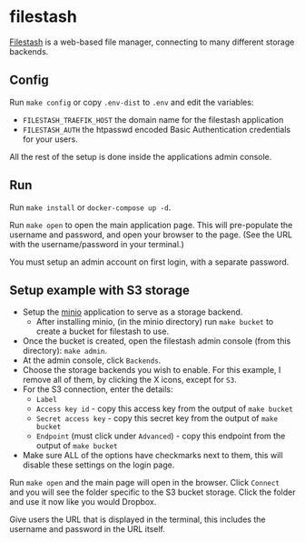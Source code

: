 # filestash

[Filestash](https://github.com/mickael-kerjean/filestash) is a web-based file
manager, connecting to many different storage backends.

## Config

Run `make config` or copy `.env-dist` to `.env` and edit the variables:

 * `FILESTASH_TRAEFIK_HOST` the domain name for the filestash application
 * `FILESTASH_AUTH` the htpasswd encoded Basic Authentication credentials for
   your users.
   
All the rest of the setup is done inside the applications admin console.

## Run

Run `make install` or `docker-compose up -d`.

Run `make open` to open the main application page. This will pre-populate the
username and password, and open your browser to the page. (See the URL with the
username/password in your terminal.)

You must setup an admin account on first login, with a separate password.

## Setup example with S3 storage

 * Setup the [minio](../minio) application to serve as a storage backend.
   * After installing minio, (in the minio directory) run `make bucket` to
     create a bucket for filestash to use.
 * Once the bucket is created, open the filestash admin console (from this
   directory): `make admin`.
 * At the admin console, click `Backends`.
 * Choose the storage backends you wish to enable. For this example, I remove
all of them, by clicking the X icons, except for `S3`.
 * For the S3 connection, enter the details:
   * `Label`
   * `Access key id` - copy this access key from the output of `make bucket`
   * `Secret access key` - copy this secret key from the output of `make bucket`
   * `Endpoint` (must click under `Advanced`) - copy this endpoint from the output of `make bucket`
 * Make sure ALL of the options have checkmarks next to them, this will disable
   these settings on the login page.

Run `make open` and the main page will open in the browser. Click `Connect` and
you will see the folder specific to the S3 bucket storage. Click the folder and
use it now like you would Dropbox.

Give users the URL that is displayed in the terminal, this includes the username
and password in the URL itself.
